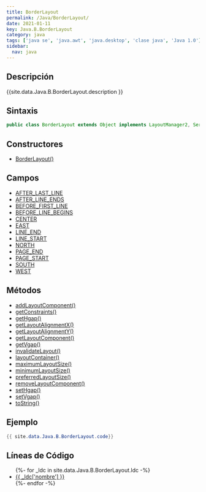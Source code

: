 ```yaml
---
title: BorderLayout
permalink: /Java/BorderLayout/
date: 2021-01-11
key: Java.B.BorderLayout
category: java
tags: ['java se', 'java.awt', 'java.desktop', 'clase java', 'Java 1.0']
sidebar: 
  nav: java
---
```


## Descripción
{{site.data.Java.B.BorderLayout.description }}

## Sintaxis
~~~java
public class BorderLayout extends Object implements LayoutManager2, Serializable
~~~

## Constructores
* [BorderLayout()](/Java/BorderLayout/BorderLayout/)

## Campos
* [AFTER_LAST_LINE](/Java/BorderLayout/AFTER_LAST_LINE)
* [AFTER_LINE_ENDS](/Java/BorderLayout/AFTER_LINE_ENDS)
* [BEFORE_FIRST_LINE](/Java/BorderLayout/BEFORE_FIRST_LINE)
* [BEFORE_LINE_BEGINS](/Java/BorderLayout/BEFORE_LINE_BEGINS)
* [CENTER](/Java/BorderLayout/CENTER)
* [EAST](/Java/BorderLayout/EAST)
* [LINE_END](/Java/BorderLayout/LINE_END)
* [LINE_START](/Java/BorderLayout/LINE_START)
* [NORTH](/Java/BorderLayout/NORTH)
* [PAGE_END](/Java/BorderLayout/PAGE_END)
* [PAGE_START](/Java/BorderLayout/PAGE_START)
* [SOUTH](/Java/BorderLayout/SOUTH)
* [WEST](/Java/BorderLayout/WEST)

## Métodos
* [addLayoutComponent()](/Java/BorderLayout/addLayoutComponent)
* [getConstraints()](/Java/BorderLayout/getConstraints)
* [getHgap()](/Java/BorderLayout/getHgap)
* [getLayoutAlignmentX()](/Java/BorderLayout/getLayoutAlignmentX)
* [getLayoutAlignmentY()](/Java/BorderLayout/getLayoutAlignmentY)
* [getLayoutComponent()](/Java/BorderLayout/getLayoutComponent)
* [getVgap()](/Java/BorderLayout/getVgap)
* [invalidateLayout()](/Java/BorderLayout/invalidateLayout)
* [layoutContainer()](/Java/BorderLayout/layoutContainer)
* [maximumLayoutSize()](/Java/BorderLayout/maximumLayoutSize)
* [minimumLayoutSize()](/Java/BorderLayout/minimumLayoutSize)
* [preferredLayoutSize()](/Java/BorderLayout/preferredLayoutSize)
* [removeLayoutComponent()](/Java/BorderLayout/removeLayoutComponent)
* [setHgap()](/Java/BorderLayout/setHgap)
* [setVgap()](/Java/BorderLayout/setVgap)
* [toString()](/Java/BorderLayout/toString)

## Ejemplo
~~~java
{{ site.data.Java.B.BorderLayout.code}}
~~~

## Líneas de Código
<ul>
{%- for _ldc in site.data.Java.B.BorderLayout.ldc -%}
   <li>
       <a href="{{_ldc['url'] }}">{{ _ldc['nombre'] }}</a>
   </li>
{%- endfor -%}
</ul>
